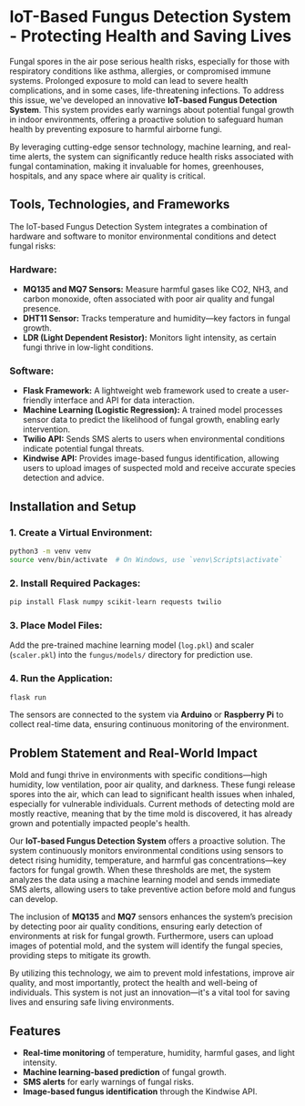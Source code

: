 # IoT-Based Fungus Detection System - Protecting Health and Saving Lives

Fungal spores in the air pose serious health risks, especially for those with respiratory conditions like asthma, allergies, or compromised immune systems. Prolonged exposure to mold can lead to severe health complications, and in some cases, life-threatening infections. To address this issue, we've developed an innovative **IoT-based Fungus Detection System**. This system provides early warnings about potential fungal growth in indoor environments, offering a proactive solution to safeguard human health by preventing exposure to harmful airborne fungi.

By leveraging cutting-edge sensor technology, machine learning, and real-time alerts, the system can significantly reduce health risks associated with fungal contamination, making it invaluable for homes, greenhouses, hospitals, and any space where air quality is critical.

## Tools, Technologies, and Frameworks

The IoT-based Fungus Detection System integrates a combination of hardware and software to monitor environmental conditions and detect fungal risks:

### Hardware:
- **MQ135 and MQ7 Sensors:** Measure harmful gases like CO2, NH3, and carbon monoxide, often associated with poor air quality and fungal presence.
- **DHT11 Sensor:** Tracks temperature and humidity—key factors in fungal growth.
- **LDR (Light Dependent Resistor):** Monitors light intensity, as certain fungi thrive in low-light conditions.

### Software:
- **Flask Framework:** A lightweight web framework used to create a user-friendly interface and API for data interaction.
- **Machine Learning (Logistic Regression):** A trained model processes sensor data to predict the likelihood of fungal growth, enabling early intervention.
- **Twilio API:** Sends SMS alerts to users when environmental conditions indicate potential fungal threats.
- **Kindwise API:** Provides image-based fungus identification, allowing users to upload images of suspected mold and receive accurate species detection and advice.

## Installation and Setup

### 1. Create a Virtual Environment:
```bash
python3 -m venv venv
source venv/bin/activate  # On Windows, use `venv\Scripts\activate`
```

### 2. Install Required Packages:
```bash
pip install Flask numpy scikit-learn requests twilio
```

### 3. Place Model Files:
Add the pre-trained machine learning model (`log.pkl`) and scaler (`scaler.pkl`) into the `fungus/models/` directory for prediction use.

### 4. Run the Application:
```bash
flask run
```

The sensors are connected to the system via **Arduino** or **Raspberry Pi** to collect real-time data, ensuring continuous monitoring of the environment.

## Problem Statement and Real-World Impact

Mold and fungi thrive in environments with specific conditions—high humidity, low ventilation, poor air quality, and darkness. These fungi release spores into the air, which can lead to significant health issues when inhaled, especially for vulnerable individuals. Current methods of detecting mold are mostly reactive, meaning that by the time mold is discovered, it has already grown and potentially impacted people's health.

Our **IoT-based Fungus Detection System** offers a proactive solution. The system continuously monitors environmental conditions using sensors to detect rising humidity, temperature, and harmful gas concentrations—key factors for fungal growth. When these thresholds are met, the system analyzes the data using a machine learning model and sends immediate SMS alerts, allowing users to take preventive action before mold and fungus can develop.

The inclusion of **MQ135** and **MQ7** sensors enhances the system’s precision by detecting poor air quality conditions, ensuring early detection of environments at risk for fungal growth. Furthermore, users can upload images of potential mold, and the system will identify the fungal species, providing steps to mitigate its growth.

By utilizing this technology, we aim to prevent mold infestations, improve air quality, and most importantly, protect the health and well-being of individuals. This system is not just an innovation—it's a vital tool for saving lives and ensuring safe living environments.

## Features
- **Real-time monitoring** of temperature, humidity, harmful gases, and light intensity.
- **Machine learning-based prediction** of fungal growth.
- **SMS alerts** for early warnings of fungal risks.
- **Image-based fungus identification** through the Kindwise API.
